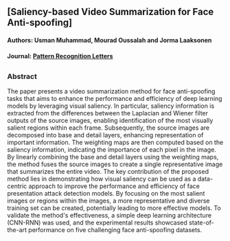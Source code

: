 
## [Saliency-based Video Summarization for Face Anti-spoofing]
#### Authors: Usman Muhammad, Mourad Oussalah and Jorma Laaksonen

#### Journal: [Pattern Recognition Letters](https://www.sciencedirect.com/journal/pattern-recognition-letters)
##

### Abstract
The paper presents a video summarization method for face anti-spoofing tasks that aims to enhance the performance and efficiency of deep learning models by leveraging visual saliency. In particular, saliency information is extracted from the differences between the Laplacian and Wiener filter outputs of the source images, enabling identification of the most visually salient regions within each frame. Subsequently, the source images are decomposed into base and detail layers, enhancing representation of important information. The weighting maps are then computed based on the saliency information, indicating the importance of each pixel in the image. By linearly combining the base and detail layers using the weighting maps, the method fuses the source images to create a single representative image that summarizes the entire video. The key contribution of the proposed method lies in demonstrating how visual saliency can be used as a data-centric approach to improve the performance and efficiency of face presentation attack detection models. By focusing on the most salient images or regions within the images, a more representative and diverse training set can be created, potentially leading to more effective models. To validate the method's effectiveness, a simple deep learning architecture (CNN-RNN) was used, and the experimental results showcased state-of-the-art performance on five challenging face anti-spoofing datasets.
